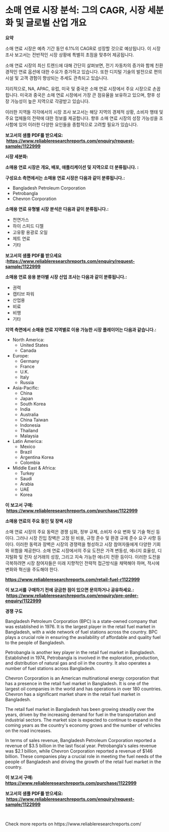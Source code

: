 <p><h1>소매 연료 시장 분석: 그의 CAGR, 시장 세분화 및 글로벌 산업 개요</h1></p><p><strong>요약</strong></p>
<p><p>소매 연료 시장은 예측 기간 동안 6.1%의 CAGR로 성장할 것으로 예상됩니다. 이 시장 조사 보고서는 전반적인 시장 상황에 특별히 초점을 맞추어 제공됩니다.</p><p>소매 연료 시장의 최신 트렌드에 대해 간단히 살펴보면, 전기 자동차의 증가와 함께 친환경적인 연료 옵션에 대한 수요가 증가하고 있습니다. 또한 디지털 기술의 발전으로 편의 시설 및 고객 경험이 향상되는 추세도 관측되고 있습니다.</p><p>지리적으로, NA, APAC, 유럽, 미국 및 중국은 소매 연료 시장에서 주요 시장으로 손꼽힙니다. 미국과 중국은 소매 연료 시장에서 가장 큰 점유율을 보유하고 있으며, 향후 성장 가능성이 높은 지역으로 각광받고 있습니다.</p><p>이러한 지역들 각각에서의 시장 조사 보고서는 해당 지역의 경제적 상황, 소비자 행태 및 주요 업체들의 전략에 대한 정보를 제공합니다. 향후 소매 연료 시장의 성장 가능성을 조사함에 있어 이러한 다양한 요인들을 종합적으로 고려할 필요가 있습니다.</p></p>
<p><strong>보고서의 샘플 PDF를 받으세요: &nbsp;<a href="https://www.reliableresearchreports.com/enquiry/request-sample/1122999">https://www.reliableresearchreports.com/enquiry/request-sample/1122999</a></strong></p>
<p><strong>시장 세분화:</strong></p>
<p><strong> 소매용 연료 시장은 개요, 배포, 애플리케이션 및 지역으로 더 분류됩니다. :</strong></p>
<p><strong>구성요소 측면에서는 소매용 연료 시장은 다음과 같이 분류됩니다.:</strong></p>
<p><ul><li>Bangladesh Petroleum Corporation</li><li>Petrobangla</li><li>Chevron Corporation</li></ul></p>
<p><strong> 소매용 연료 유형별 시장 분석은 다음과 같이 분류됩니다.:</strong></p>
<p><ul><li>천연가스</li><li>하이 스피드 디젤</li><li>고유황 용광로 오일</li><li>제트 연료</li><li>기타</li></ul></p>
<p><strong>보고서의 샘플 PDF를 받으세요 :<a href="https://www.reliableresearchreports.com/enquiry/request-sample/1122999">https://www.reliableresearchreports.com/enquiry/request-sample/1122999</a></strong></p>
<p><strong> 소매용 연료 응용 분야별 시장 산업 조사는 다음과 같이 분류됩니다.:</strong></p>
<p><ul><li>권력</li><li>캡티브 파워</li><li>산업용</li><li>비료</li><li>비행</li><li>기타</li></ul></p>
<p><strong>지역 측면에서 소매용 연료 지역별로 이용 가능한 시장 플레이어는 다음과 같습니다.:</strong></p>
<p><ul>
    <li>
        North America:
        <ul>
            <li>United States</li>
            <li>Canada</li>
        </ul>
    </li>
    <li>
        Europe:
        <ul>
            <li>Germany</li>
            <li>France</li>
            <li>U.K.</li>
            <li>Italy</li>
            <li>Russia</li>
        </ul>
    </li>
    <li>
        Asia-Pacific:
        <ul>
            <li>China</li>
            <li>Japan</li>
            <li>South Korea</li>
            <li>India</li>
            <li>Australia</li>
            <li>China Taiwan</li>
            <li>Indonesia</li>
            <li>Thailand</li>
            <li>Malaysia</li>
        </ul>
    </li>
    <li>
        Latin America:
        <ul>
            <li>Mexico</li>
            <li>Brazil</li>
            <li>Argentina Korea</li>
            <li>Colombia</li>
        </ul>
    </li>
    <li>
        Middle East & Africa:
        <ul>
            <li>Turkey</li>
            <li>Saudi</li>
            <li>Arabia</li>
            <li>UAE</li>
            <li>Korea</li>
        </ul>
    </li>
    </ul></p>
<p><strong>이 보고서 구매: &nbsp;<a href="https://www.reliableresearchreports.com/purchase/1122999">https://www.reliableresearchreports.com/purchase/1122999</a></strong></p>
<p><strong>소매용 연료의 주요 동인 및 장벽 시장</strong></p>
<p><p>소매 연료 시장의 주요 동력은 경쟁 심화, 정부 규제, 소비자 수요 변화 및 기술 혁신 등이다. 그러나 시장 진입 장벽은 고정 된 비용, 규정 준수 및 환경 규제 준수 요구 사항 등이다. 이러한 동력과 장벽은 시장의 경쟁력을 형성하고 시장 참여자들에게 다양한 기회와 위험을 제공한다. 소매 연료 시장에서의 주요 도전은 가격 변동성, 에너지 효율성, 디지털화 및 전자 상거래의 성장, 그리고 지속 가능한 에너지 전환 등이다. 이러한 도전을 극복하려면 시장 참여자들은 미래 지향적인 전략적 접근방식을 채택해야 하며, 적시에 변화와 혁신을 주도해야 한다.</p></p>
<p><strong><a href="https://www.reliableresearchreports.com/retail-fuel-r1122999">https://www.reliableresearchreports.com/retail-fuel-r1122999</a></strong></p>
<p><strong>이 보고서를 구매하기 전에 궁금한 점이 있으면 문의하거나 공유하세요.: &nbsp;<a href="https://www.reliableresearchreports.com/enquiry/pre-order-enquiry/1122999">https://www.reliableresearchreports.com/enquiry/pre-order-enquiry/1122999</a></strong></p>
<p><strong>경쟁 구도</strong></p>
<p><p>Bangladesh Petroleum Corporation (BPC) is a state-owned company that was established in 1976. It is the largest player in the retail fuel market in Bangladesh, with a wide network of fuel stations across the country. BPC plays a crucial role in ensuring the availability of affordable and quality fuel to the people of Bangladesh.</p><p>Petrobangla is another key player in the retail fuel market in Bangladesh. Established in 1974, Petrobangla is involved in the exploration, production, and distribution of natural gas and oil in the country. It also operates a number of fuel stations across Bangladesh.</p><p>Chevron Corporation is an American multinational energy corporation that has a presence in the retail fuel market in Bangladesh. It is one of the largest oil companies in the world and has operations in over 180 countries. Chevron has a significant market share in the retail fuel market in Bangladesh.</p><p>The retail fuel market in Bangladesh has been growing steadily over the years, driven by the increasing demand for fuel in the transportation and industrial sectors. The market size is expected to continue to expand in the coming years as the country's economy grows and the number of vehicles on the road increases.</p><p>In terms of sales revenue, Bangladesh Petroleum Corporation reported a revenue of $3.5 billion in the last fiscal year. Petrobangla's sales revenue was $2.1 billion, while Chevron Corporation reported a revenue of $146 billion. These companies play a crucial role in meeting the fuel needs of the people of Bangladesh and driving the growth of the retail fuel market in the country.</p></p>
<p><strong>이 보고서 구매: &nbsp; <a href="https://www.reliableresearchreports.com/purchase/1122999">https://www.reliableresearchreports.com/purchase/1122999</a></strong></p>
<p><strong>보고서의 샘플 PDF를 받으세요: &nbsp;<a href="https://www.reliableresearchreports.com/enquiry/request-sample/1122999">https://www.reliableresearchreports.com/enquiry/request-sample/1122999</a></strong><strong></strong></p>
<p>&nbsp;</p>
<p>Check more reports on https://www.reliableresearchreports.com/</p>